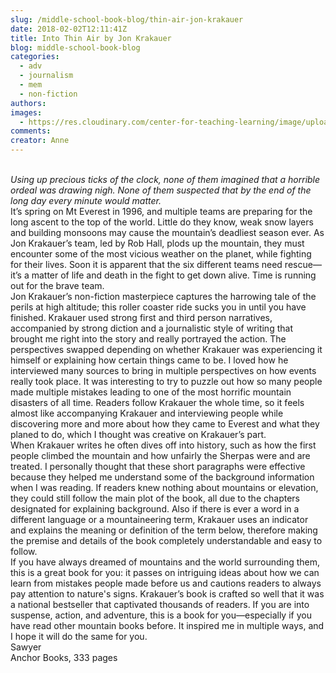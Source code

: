```yaml
---
slug: /middle-school-book-blog/thin-air-jon-krakauer
date: 2018-02-02T12:11:41Z
title: Into Thin Air by Jon Krakauer
blog: middle-school-book-blog
categories:
  - adv
  - journalism
  - mem
  - non-fiction
authors:
images:
  - https://res.cloudinary.com/center-for-teaching-learning/image/upload/v1659700615/Into-Thin-Air-195x300.jpg.jpg
comments:
creator: Anne
---
```


 <br /><em>Using up precious ticks of the clock, none of them imagined that a horrible ordeal was drawing nigh. None of them suspected that by the end of the long day every minute would matter.</em><br />It’s spring on Mt Everest in 1996, and multiple teams are preparing for the long ascent to the top of the world. Little do they know, weak snow layers and building monsoons may cause the mountain’s deadliest season ever. As Jon Krakauer’s team, led by Rob Hall, plods up the mountain, they must encounter some of the most vicious weather on the planet, while fighting for their lives. Soon it is apparent that the six different teams need rescue— it’s a matter of life and death in the fight to get down alive. Time is running out for the brave team.<br />Jon Krakauer’s non-fiction masterpiece captures the harrowing tale of the perils at high altitude; this roller coaster ride sucks you in until you have finished. Krakauer used strong first and third person narratives, accompanied by strong diction and a journalistic style of writing that brought me right into the story and really portrayed the action. The perspectives swapped depending on whether Krakauer was experiencing it himself or explaining how certain things came to be. I loved how he interviewed many sources to bring in multiple perspectives on how events really took place. It was interesting to try to puzzle out how so many people made multiple mistakes leading to one of the most horrific mountain disasters of all time. Readers follow Krakauer the whole time, so it feels almost like accompanying Krakauer and interviewing people while discovering more and more about how they came to Everest and what they planed to do, which I thought was creative on Krakauer’s part.<br />When Krakauer writes he often dives off into history, such as how the first people climbed the mountain and how unfairly the Sherpas were and are treated. I personally thought that these short paragraphs were effective because they helped me understand some of the background information when I was reading. If readers knew nothing about mountains or elevation, they could still follow the main plot of the book, all due to the chapters designated for explaining background. Also if there is ever a word in a different language or a mountaineering term, Krakauer uses an indicator and explains the meaning or definition of the term below, therefore making the premise and details of the book completely understandable and easy to follow.<br />If you have always dreamed of mountains and the world surrounding them, this is a great book for you: it passes on intriguing ideas about how we can learn from mistakes people made before us and cautions readers to always pay attention to nature's signs. Krakauer’s book is crafted so well that it was a national bestseller that captivated thousands of readers. If you are into suspense, action, and adventure, this is a book for you—especially if you have read other mountain books before. It inspired me in multiple ways, and I hope it will do the same for you.<br />Sawyer<br />Anchor Books, 333 pages
